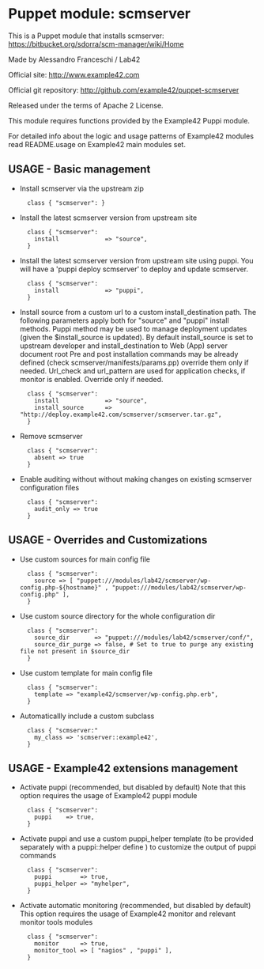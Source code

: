 # Puppet module: scmserver

This is a Puppet module that installs scmserver:
https://bitbucket.org/sdorra/scm-manager/wiki/Home

Made by Alessandro Franceschi / Lab42

Official site: http://www.example42.com

Official git repository: http://github.com/example42/puppet-scmserver

Released under the terms of Apache 2 License.

This module requires functions provided by the Example42 Puppi module.

For detailed info about the logic and usage patterns of Example42 modules read README.usage on Example42 main modules set.

## USAGE - Basic management

* Install scmserver via the upstream zip

        class { "scmserver": }

* Install the latest scmserver version from upstream site

        class { "scmserver":
          install             => "source",
        }

* Install the latest scmserver version from upstream site using puppi. 
  You will have a 'puppi deploy scmserver' to deploy and update scmserver.

        class { "scmserver":
          install             => "puppi",
        }

* Install source from a custom url to a custom install_destination path.
  The following parameters apply both for "source" and "puppi" install methods.
  Puppi method may be used to manage deployment updates (given the $install_source is updated).
  By default install_source is set to upstream developer and install_destination to Web (App) server document root
  Pre and post installation commands may be already defined (check scmserver/manifests/params.pp) override them only if needed.
  Url_check and url_pattern are used for application checks, if monitor is enabled. Override only if needed.

        class { "scmserver":
          install             => "source",
          install_source      => "http://deploy.example42.com/scmserver/scmserver.tar.gz",
        }

* Remove scmserver

        class { "scmserver":
          absent => true
        }

* Enable auditing without without making changes on existing scmserver configuration files

        class { "scmserver":
          audit_only => true
        }


## USAGE - Overrides and Customizations
* Use custom sources for main config file 

        class { "scmserver":
          source => [ "puppet:///modules/lab42/scmserver/wp-config.php-${hostname}" , "puppet:///modules/lab42/scmserver/wp-config.php" ], 
        }


* Use custom source directory for the whole configuration dir

        class { "scmserver":
          source_dir       => "puppet:///modules/lab42/scmserver/conf/",
          source_dir_purge => false, # Set to true to purge any existing file not present in $source_dir
        }

* Use custom template for main config file 

        class { "scmserver":
          template => "example42/scmserver/wp-config.php.erb",      
        }

* Automaticallly include a custom subclass

        class { "scmserver:"
          my_class => 'scmserver::example42',
        }


## USAGE - Example42 extensions management 
* Activate puppi (recommended, but disabled by default)
  Note that this option requires the usage of Example42 puppi module

        class { "scmserver": 
          puppi    => true,
        }

* Activate puppi and use a custom puppi_helper template (to be provided separately with
  a puppi::helper define ) to customize the output of puppi commands 

        class { "scmserver":
          puppi        => true,
          puppi_helper => "myhelper", 
        }

* Activate automatic monitoring (recommended, but disabled by default)
  This option requires the usage of Example42 monitor and relevant monitor tools modules

        class { "scmserver":
          monitor      => true,
          monitor_tool => [ "nagios" , "puppi" ],
        }


